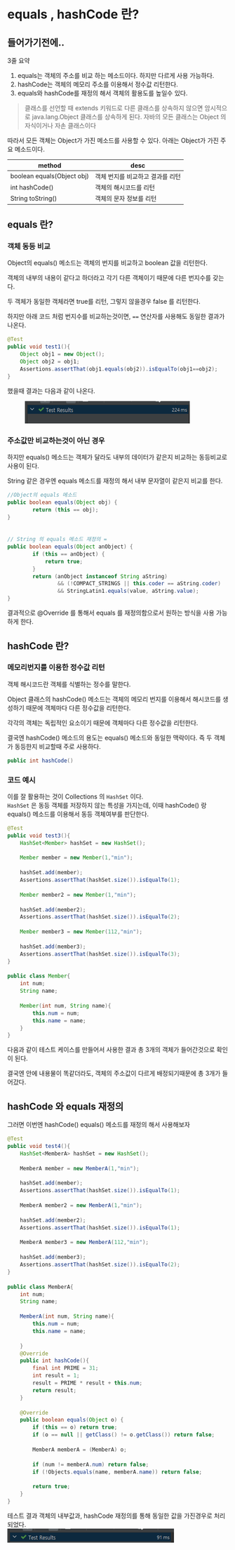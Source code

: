 # equals , hashCode 란?

## 들어가기전에..



3줄 요약

1. equals는 객체의 주소를 비교 하는 메소드이다. 하지만 다르게 사용 가능하다.
2. hashCode는 객체의 메모리 주소를 이용해서 정수값 리턴한다.
3. equals와 hashCode를 재정의 해서 객체의 활용도를 높일수 있다.

> 클래스를 선언할 때 extends 키워드로 다른 클래스를 상속하지 않으면 암시적으로 java.lang.Object 클래스를 상속하게 된다. 자바의 모든 클래스는 Object 의 자식이거나 자손 클래스이다

따라서 모든 객체는 Object가 가진 메소드를 사용할 수 있다. 아래는 Object가 가진 주요 메소드이다.

| method                     | desc               |
| -------------------------- | ------------------ |
| boolean equals(Object obj) | 객체 번지를 비교하고 결과를 리턴 |
| int hashCode()             | 객체의 해시코드를 리턴       |
| String toString()          | 객체의 문자 정보를 리턴      |

## equals 란?

### 객체 동등 비교

Object의 equals() 메소드는 객체의 번지를 비교하고 boolean 값을 리턴한다.

객체의 내부의 내용이 같다고 하더라고 각기 다른 객체이기 때문에 다른 번지수를 갖는다.&#x20;

두 객체가 동일한 객체라면 true를 리턴, 그렇지 않을경우 false 를 리턴한다.

하지만 아래 코드 처럼 번지수를 비교하는것이면, `==` 연산자를 사용해도 동일한 결과가 나온다.



```java
@Test
public void test1(){
    Object obj1 = new Object();
    Object obj2 = obj1;
    Assertions.assertThat(obj1.equals(obj2)).isEqualTo(obj1==obj2);
}
```

했을때 결과는 다음과 같이 나온다.&#x20;

<div align="left">

<figure><img src="../../../.gitbook/assets/image (2) (1) (1) (1) (1).png" alt=""><figcaption></figcaption></figure>

</div>

### 주소값만 비교하는것이 아닌 경우

하지만 equals() 메소드는 객체가 달라도 내부의 데이터가 같은지 비교하는 동등비교로 사용이 된다.&#x20;

String 같은 경우엔 equals 메소드를 재정의 해서 내부 문자열이 같은지 비교를 한다.&#x20;

```java
//Object의 equals 메소드
public boolean equals(Object obj) {
        return (this == obj);
}


// String 의 equals 메소드 재정의 =
public boolean equals(Object anObject) {
        if (this == anObject) {
            return true;
        }
        return (anObject instanceof String aString)
                && (!COMPACT_STRINGS || this.coder == aString.coder)
                && StringLatin1.equals(value, aString.value);
}
```



결과적으로 @Override 를 통해서 equals 를 재정의함으로서 원하는 방식을 사용 가능하게 한다.



## hashCode 란?&#x20;

### 메모리번지를 이용한 정수값 리턴

객체 해시코드란 객체를 식별하는 정수를 말한다.

Object 클래스의 hashCode() 메소드는 객체의 메모리 번지를 이용해서 해시코드를 생성하기 때문에 객체마다 다른 정수값을 리턴한다.&#x20;

각각의  객체는  독립적인 요소이기 때문에 객체마다 다른 정수값을 리턴한다.&#x20;

결국엔 hashCode() 메소드의 용도는 equals() 메소드와 동일한 맥락이다. 즉 두 객체가 동등한지 비교할때 주로 사용하다.

```java
public int hashCode()
```



### 코드 예시

이를 잘 활용하는 것이 Collections 의 `HashSet` 이다.\
`HashSet` 은 동등 객체를 저장하지 않는 특성을 가지는데, 이때 hashCode() 랑 equals() 메소드를 이용해서 동등 객체여부를 판단한다.&#x20;

```java
@Test
public void test3(){
    HashSet<Member> hashSet = new HashSet();

    Member member = new Member(1,"min");

    hashSet.add(member);
    Assertions.assertThat(hashSet.size()).isEqualTo(1);

    Member member2 = new Member(1,"min");

    hashSet.add(member2);
    Assertions.assertThat(hashSet.size()).isEqualTo(2);

    Member member3 = new Member(112,"min");

    hashSet.add(member3);
    Assertions.assertThat(hashSet.size()).isEqualTo(3);
}

public class Member{
    int num;
    String name;

    Member(int num, String name){
        this.num = num;
        this.name = name;
    }
}
```

다음과 같이 테스트 케이스를 만들어서 사용한 결과 총 3개의 객체가 들어간것으로 확인이 된다.&#x20;

결국엔 안에 내용물이 똑같더라도, 객체의 주소값이 다르게 배정되기때문에 총 3개가 들어갔다.



## hashCode 와 equals 재정의&#x20;

그러면 이번엔 hashCode() equals() 메소드를 재정의 해서 사용해보자

```java
@Test
public void test4(){
    HashSet<MemberA> hashSet = new HashSet();

    MemberA member = new MemberA(1,"min");

    hashSet.add(member);
    Assertions.assertThat(hashSet.size()).isEqualTo(1);

    MemberA member2 = new MemberA(1,"min");

    hashSet.add(member2);
    Assertions.assertThat(hashSet.size()).isEqualTo(1);

    MemberA member3 = new MemberA(112,"min");

    hashSet.add(member3);
    Assertions.assertThat(hashSet.size()).isEqualTo(2);
}

public class MemberA{
    int num;
    String name;

    MemberA(int num, String name){
        this.num = num;
        this.name = name;

    }
    @Override
    public int hashCode(){
        final int PRIME = 31;
        int result = 1;
        result = PRIME * result + this.num;
        return result;
    }

    @Override
    public boolean equals(Object o) {
        if (this == o) return true;
        if (o == null || getClass() != o.getClass()) return false;

        MemberA memberA = (MemberA) o;

        if (num != memberA.num) return false;
        if (!Objects.equals(name, memberA.name)) return false;

        return true;
    }
}
```



테스트 결과 객체의 내부값과, hashCode 재정의를 통해 동일한 값을 가진경우로 처리 되었다.\
![](<../../../.gitbook/assets/image (1) (1) (1) (1) (1) (1) (1) (1) (1).png>)
